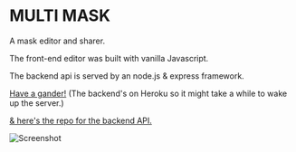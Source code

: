 # MULTI MASK

A mask editor and sharer.

The front-end editor was built with vanilla Javascript.

The backend api is served by an node.js & express framework.

[Have a gander!](https://multi-mask.netlify.app/) (The backend's on Heroku so it might take a while to wake up the server.)

[& here's the repo for the backend API.](https://github.com/ed-dickinson/multi-mask)

![Screenshot](https://i.postimg.cc/kX7Vf9V4/multi-mask-screenshot.png)
